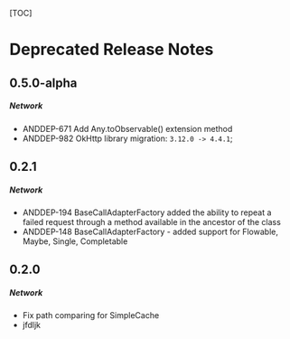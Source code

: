 [TOC]
# Deprecated Release Notes
## 0.5.0-alpha
##### Network
* ANDDEP-671 Add Any.toObservable() extension method
* ANDDEP-982 OkHttp library migration: `3.12.0 -> 4.4.1`;
## 0.2.1
##### Network
* ANDDEP-194 BaseCallAdapterFactory added the ability to repeat a failed request through a method available in the ancestor of the class
* ANDDEP-148 BaseCallAdapterFactory - added support for Flowable, Maybe, Single, Completable
## 0.2.0
##### Network
* Fix path comparing for SimpleCache
* jfdljk
